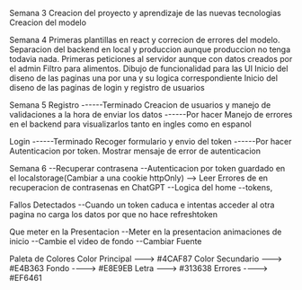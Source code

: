 Semana 3
Creacion del proyecto y aprendizaje de las nuevas tecnologias
Creacion del modelo

Semana 4
Primeras plantillas en react y correcion de errores del modelo. Separacion del backend en local y produccion aunque produccion no tenga todavia nada.
Primeras peticiones al servidor aunque con datos creados por el admin
Filtro para alimentos.
Dibujo de funcionalidad para las UI
Inicio del diseno de las paginas una por una y su logica correspondiente
Inicio del diseno de las paginas de login y registro de usuarios

Semana 5
Registro
------Terminado
Creacion de usuarios y manejo de validaciones a la hora de enviar los datos
------Por hacer
Manejo de errores en el backend para visualizarlos tanto en ingles como en espanol

Login
------Terminado
Recoger formulario y envio del token
------Por hacer
Autenticacion por token.
Mostrar mensaje de error de autenticacion

Semana 6
--Recuperar contrasena
--Autenticacion por token guardado en el localstorage(Cambiar a una cookie httpOnly) --> Leer Errores de en recuperacion de contrasenas en ChatGPT
--Logica del home
--tokens, 


Fallos Detectados
--Cuando un token caduca e intentas acceder al otra pagina no carga los datos por que no hace refreshtoken

Que meter en la Presentacion
--Meter en la presentacion animaciones de inicio
--Cambie el video de fondo
--Cambiar Fuente


Paleta de Colores
Color Principal ---> #4CAF87
Color Secundario ---> #E4B363
Fondo ----> #E8E9EB
Letra ---> #313638
Errores ----> #EF6461